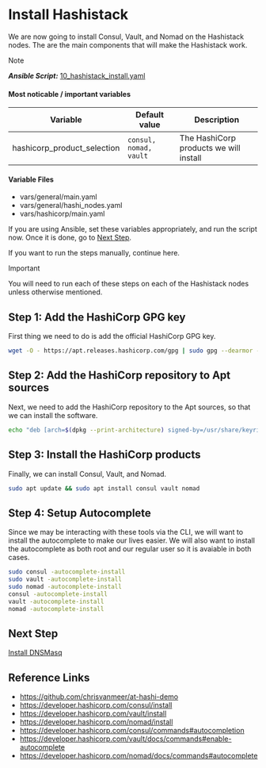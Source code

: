 # Install Hashistack

We are now going to install Consul, Vault, and Nomad on the Hashistack
nodes. The are the main components that will make the Hashistack work.

> [!NOTE]  
> **_Ansible Script:_** [10_hashistack_install.yaml](../10_hashistack_install.yaml)

#### Most noticable / important variables

| Variable                    | Default value          | Description                            |
| --------------------------- | ---------------------- | -------------------------------------- |
| hashicorp_product_selection | `consul, nomad, vault` | The HashiCorp products we will install |

#### Variable Files

-   vars/general/main.yaml
-   vars/general/hashi_nodes.yaml
-   vars/hashicorp/main.yaml

If you are using Ansible, set these variables appropriately, and run the
script now. Once it is done, go to [Next Step](#next-step).

If you want to run the steps manually, continue here.

> [!IMPORTANT]  
> You will need to run each of these steps on each of the Hashistack
> nodes unless otherwise mentioned.

## Step 1: Add the HashiCorp GPG key

First thing we need to do is add the official HashiCorp GPG key.

```bash
wget -O - https://apt.releases.hashicorp.com/gpg | sudo gpg --dearmor -o /usr/share/keyrings/hashicorp-archive-keyring.gpg
```

## Step 2: Add the HashiCorp repository to Apt sources

Next, we need to add the HashiCorp repository to the Apt sources, so
that we can install the software.

```bash
echo "deb [arch=$(dpkg --print-architecture) signed-by=/usr/share/keyrings/hashicorp-archive-keyring.gpg] https://apt.releases.hashicorp.com $(lsb_release -cs) main" | sudo tee /etc/apt/sources.list.d/hashicorp.list
```

## Step 3: Install the HashiCorp products

Finally, we can install Consul, Vault, and Nomad.

```bash
sudo apt update && sudo apt install consul vault nomad
```

## Step 4: Setup Autocomplete

Since we may be interacting with these tools via the CLI, we will want
to install the autocomplete to make our lives easier. We will also want
to install the autocomplete as both root and our regular user so it is
avaiable in both cases.

```bash
sudo consul -autocomplete-install
sudo vault -autocomplete-install
sudo nomad -autocomplete-install
consul -autocomplete-install
vault -autocomplete-install
nomad -autocomplete-install
```

## Next Step

[Install DNSMasq](11_dnsmasq_install.md)

## Reference Links

-   https://github.com/chrisvanmeer/at-hashi-demo
-   https://developer.hashicorp.com/consul/install
-   https://developer.hashicorp.com/vault/install
-   https://developer.hashicorp.com/nomad/install
-   https://developer.hashicorp.com/consul/commands#autocompletion
-   https://developer.hashicorp.com/vault/docs/commands#enable-autocomplete
-   https://developer.hashicorp.com/nomad/docs/commands#autocomplete

